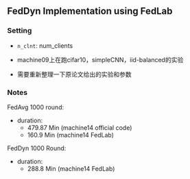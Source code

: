## FedDyn Implementation using FedLab

### Setting

- ``n_clnt``: num_clients



- machine09上在跑cifar10，simpleCNN，iid-balanced的实验
- 需要重新整理一下原论文给出的实验和参数



### Notes

FedAvg 1000 round:

- duration: 
  - 479.87 Min (machine14 official code)
  - 160.9 Min (machine14 FedLab)

FedDyn 1000 Round:

- duration:
  - 288.8 Min (machine14 FedLab)

